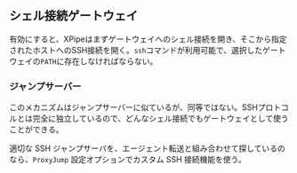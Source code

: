 ## シェル接続ゲートウェイ

有効にすると、XPipeはまずゲートウェイへのシェル接続を開き、そこから指定されたホストへのSSH接続を開く。`ssh`コマンドが利用可能で、選択したゲートウェイの`PATH`に存在しなければならない。

### ジャンプサーバー

このメカニズムはジャンプサーバーに似ているが、同等ではない。SSHプロトコルとは完全に独立しているので、どんなシェル接続でもゲートウェイとして使うことができる。

適切な SSH ジャンプサーバを、エージェント転送と組み合わせて探しているのなら、`ProxyJump` 設定オプションでカスタム SSH 接続機能を使う。